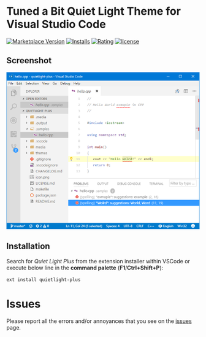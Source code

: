 # Tuned a Bit Quiet Light Theme for Visual Studio Code

[![Marketplace Version](https://vsmarketplacebadge.apphb.com/version/ban.quietlight-plus.svg)](https://marketplace.visualstudio.com/items?itemName=ban.quietlight-plus) [![Installs](https://vsmarketplacebadge.apphb.com/installs/ban.quietlight-plus.svg)](https://marketplace.visualstudio.com/items?itemName=ban.quietlight-plus) [![Rating](https://vsmarketplacebadge.apphb.com/rating/ban.quietlight-plus.svg)](https://marketplace.visualstudio.com/items?itemName=ban.quietlight-plus) [![license](https://img.shields.io/badge/license-MIT-brightgreen.svg)](https://github.com/bartosz-antosik/vscode-spellright/blob/master/LICENSE.md)

## Screenshot

![screenshot](media/screenshot.png)

## Installation

Search for *Quiet Light Plus* from the extension installer within VSCode or execute below line in the **command palette** (**F1**/**Ctrl+Shift+P**):
```
ext install quietlight-plus
```

# Issues

Please report all the errors and/or annoyances that you see on the [issues](https://github.com/bartosz-antosik/vscode-quietlight-plus/issues) page.